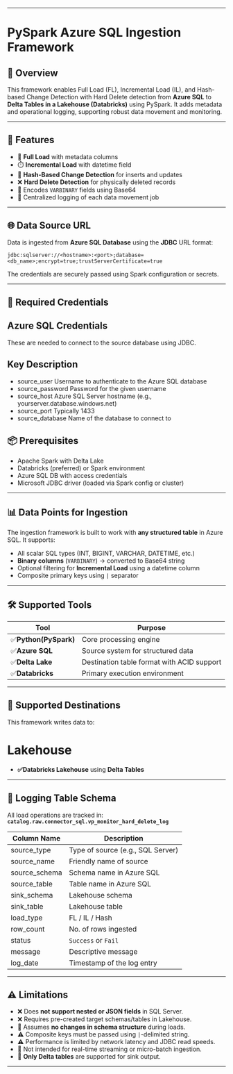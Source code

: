 
---

# PySpark Azure SQL Ingestion Framework

## 🔧 Overview

This framework enables Full Load (FL), Incremental Load (IL), and Hash-based Change Detection with Hard Delete detection from **Azure SQL** to **Delta Tables in a Lakehouse (Databricks)** using PySpark. It adds metadata and operational logging, supporting robust data movement and monitoring.

---

## 📁 Features

* 🔄 **Full Load** with metadata columns
* ⏱️ **Incremental Load** with datetime field
* 🧠 **Hash-Based Change Detection** for inserts and updates
* ❌ **Hard Delete Detection** for physically deleted records
* 🔐 Encodes `VARBINARY` fields using Base64
* 📄 Centralized logging of each data movement job

---

## 🌐 Data Source URL

Data is ingested from **Azure SQL Database** using the **JDBC** URL format:

```text
jdbc:sqlserver://<hostname>:<port>;database=<db_name>;encrypt=true;trustServerCertificate=true
```

The credentials are securely passed using Spark configuration or secrets.

---
## 🔐 Required Credentials
## Azure SQL Credentials
These are needed to connect to the source database using JDBC.

## Key	Description
* source_user	Username to authenticate to the Azure SQL database
* source_password	Password for the given username
* source_host	Azure SQL Server hostname (e.g., yourserver.database.windows.net)
* source_port	Typically 1433
* source_database	Name of the database to connect to

## 📦 Prerequisites

* Apache Spark with Delta Lake
* Databricks (preferred) or Spark environment
* Azure SQL DB with access credentials
* Microsoft JDBC driver (loaded via Spark config or cluster)

---

## 📊 Data Points for Ingestion

The ingestion framework is built to work with **any structured table** in Azure SQL. It supports:

* All scalar SQL types (INT, BIGINT, VARCHAR, DATETIME, etc.)
* **Binary columns** (`VARBINARY`) → converted to Base64 string
* Optional filtering for **Incremental Load** using a datetime column
* Composite primary keys using `|` separator

---

## 🛠️ Supported Tools

| Tool                      | Purpose                                    |
| -----------------         | ------------------------------------------ |
| ✅**Python(PySpark)**    | Core processing engine                     |
| ✅**Azure SQL**          | Source system for structured data          |
| ✅**Delta Lake**         | Destination table format with ACID support |
| ✅**Databricks**         | Primary execution environment              |

---

## 🎯 Supported Destinations

This framework writes data to:

# Lakehouse
* **✅Databricks Lakehouse** using **Delta Tables**

---


## 🧾 Logging Table Schema

All load operations are tracked in:
**`catalog.raw.connector_sql.vp_monitor_hard_delete_log`**

| Column Name    | Description                       |
| -------------- | --------------------------------- |
| source\_type   | Type of source (e.g., SQL Server) |
| source\_name   | Friendly name of source           |
| source\_schema | Schema name in Azure SQL          |
| source\_table  | Table name in Azure SQL           |
| sink\_schema   | Lakehouse schema                  |
| sink\_table    | Lakehouse table                   |
| load\_type     | FL / IL / Hash                    |
| row\_count     | No. of rows ingested              |
| status         | `Success` or `Fail`               |
| message        | Descriptive message               |
| log\_date      | Timestamp of the log entry        |

---

## ⚠️ Limitations

* ❌ Does **not support nested or JSON fields** in SQL Server.
* ❌ Requires pre-created target schemas/tables in Lakehouse.
* 🛑 Assumes **no changes in schema structure** during loads.
* ⚠️ Composite keys must be passed using `|`-delimited string.
* ⚠️ Performance is limited by network latency and JDBC read speeds.
* 🧪 Not intended for real-time streaming or micro-batch ingestion.
* 💾 **Only Delta tables** are supported for sink output.

---


